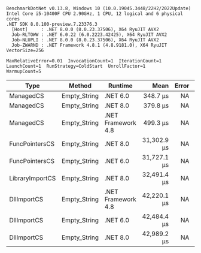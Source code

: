 ```

BenchmarkDotNet v0.13.8, Windows 10 (10.0.19045.3448/22H2/2022Update)
Intel Core i5-10400F CPU 2.90GHz, 1 CPU, 12 logical and 6 physical cores
.NET SDK 8.0.100-preview.7.23376.3
  [Host]     : .NET 8.0.0 (8.0.23.37506), X64 RyuJIT AVX2
  Job-RLTOWW : .NET 6.0.22 (6.0.2223.42425), X64 RyuJIT AVX2
  Job-NLUPLI : .NET 8.0.0 (8.0.23.37506), X64 RyuJIT AVX2
  Job-ZWARND : .NET Framework 4.8.1 (4.8.9181.0), X64 RyuJIT VectorSize=256

MaxRelativeError=0.01  InvocationCount=1  IterationCount=1  
LaunchCount=1  RunStrategy=ColdStart  UnrollFactor=1  
WarmupCount=5  

```
| Type            | Method       | Runtime            | Mean        | Error | Median      | Min         | Max         | Allocated |
|---------------- |------------- |------------------- |------------:|------:|------------:|------------:|------------:|----------:|
| ManagedCS       | Empty_String | .NET 6.0           |    348.7 μs |    NA |    348.7 μs |    348.7 μs |    348.7 μs |     640 B |
| ManagedCS       | Empty_String | .NET 8.0           |    379.8 μs |    NA |    379.8 μs |    379.8 μs |    379.8 μs |     400 B |
| ManagedCS       | Empty_String | .NET Framework 4.8 |    499.3 μs |    NA |    499.3 μs |    499.3 μs |    499.3 μs |         - |
| FuncPointersCS  | Empty_String | .NET 8.0           | 31,302.9 μs |    NA | 31,302.9 μs | 31,302.9 μs | 31,302.9 μs |     448 B |
| FuncPointersCS  | Empty_String | .NET 6.0           | 31,727.1 μs |    NA | 31,727.1 μs | 31,727.1 μs | 31,727.1 μs |     688 B |
| LibraryImportCS | Empty_String | .NET 8.0           | 32,491.4 μs |    NA | 32,491.4 μs | 32,491.4 μs | 32,491.4 μs |     400 B |
| DllImportCS     | Empty_String | .NET Framework 4.8 | 42,220.1 μs |    NA | 42,220.1 μs | 42,220.1 μs | 42,220.1 μs |         - |
| DllImportCS     | Empty_String | .NET 6.0           | 42,484.4 μs |    NA | 42,484.4 μs | 42,484.4 μs | 42,484.4 μs |     640 B |
| DllImportCS     | Empty_String | .NET 8.0           | 42,989.2 μs |    NA | 42,989.2 μs | 42,989.2 μs | 42,989.2 μs |     400 B |
